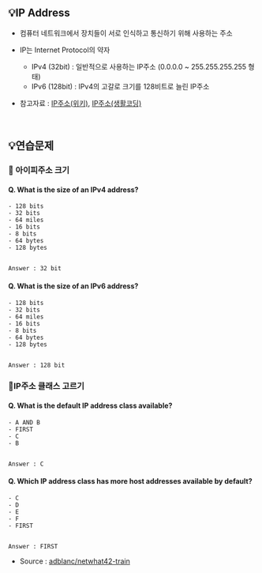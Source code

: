 ## :bulb:IP Address
- 컴퓨터 네트워크에서 장치들이 서로 인식하고 통신하기 위해 사용하는 주소
- IP는 Internet Protocol의 약자
    - IPv4 (32bit) : 일반적으로 사용하는 IP주소 (0.0.0.0 ~ 255.255.255.255 형태)
    - IPv6 (128bit) : IPv4의 고갈로 크기를 128비트로 늘린 IP주소
    
- 참고자료 : [IP주소(위키)](https://ko.wikipedia.org/wiki/IP_%EC%A3%BC%EC%86%8C), [IP주소(생활코딩)](https://opentutorials.org/course/3276/20296)
<br>

## :bulb:연습문제
### :speech_balloon: 아이피주소 크기
#### Q. What is the size of an IPv4 address?
    - 128 bits
    - 32 bits 
    - 64 miles
    - 16 bits
    - 8 bits
    - 64 bytes
    - 128 bytes
    
    
    Answer : 32 bit

#### Q. What is the size of an IPv6 address?
    - 128 bits
    - 32 bits 
    - 64 miles
    - 16 bits
    - 8 bits
    - 64 bytes
    - 128 bytes
    
    
    Answer : 128 bit

### :speech_balloon:IP주소 클래스 고르기

#### Q. What is the default IP address class available?
    - A AND B
    - FIRST
    - C
    - B


    Answer : C

#### Q. Which IP address class has more host addresses available by default?
    - C
    - D
    - E
    - F
    - FIRST


    Answer : FIRST
    
- Source : [adblanc/netwhat42-train](github.com/adblanc/netwhat42)
